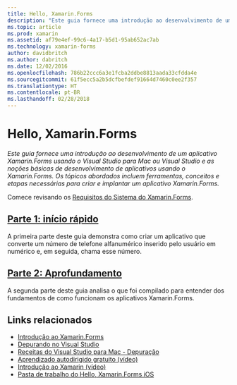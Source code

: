 ```yaml
---
title: Hello, Xamarin.Forms
description: "Este guia fornece uma introdução ao desenvolvimento de um aplicativo Xamarin.Forms usando o Visual Studio para Mac ou Visual Studio e as noções básicas de desenvolvimento de aplicativos usando o Xamarin.Forms. Os tópicos abordados incluem ferramentas, conceitos e etapas necessárias para criar e implantar um aplicativo Xamarin.Forms."
ms.topic: article
ms.prod: xamarin
ms.assetid: af79e4ef-99c6-4a17-b5d1-95ab652ac7ab
ms.technology: xamarin-forms
author: davidbritch
ms.author: dabritch
ms.date: 12/02/2016
ms.openlocfilehash: 786b22ccc6a3e1fcba2ddbe8813aada33cfdda4e
ms.sourcegitcommit: 61f5ecc5a2b5dcfbefdef91664d7460c0ee2f357
ms.translationtype: HT
ms.contentlocale: pt-BR
ms.lasthandoff: 02/28/2018
---
```

# <a name="hello-xamarinforms"></a>Hello, Xamarin.Forms

_Este guia fornece uma introdução ao desenvolvimento de um aplicativo Xamarin.Forms usando o Visual Studio para Mac ou Visual Studio e as noções básicas de desenvolvimento de aplicativos usando o Xamarin.Forms. Os tópicos abordados incluem ferramentas, conceitos e etapas necessárias para criar e implantar um aplicativo Xamarin.Forms._

Comece revisando os [Requisitos do Sistema do Xamarin.Forms](~/cross-platform/get-started/installation/index.md).

## <a name="part-1-quickstartxamarin-formsget-startedhello-xamarin-formsquickstartmd"></a>[Parte 1: início rápido](~/xamarin-forms/get-started/hello-xamarin-forms/quickstart.md)

A primeira parte deste guia demonstra como criar um aplicativo que converte um número de telefone alfanumérico inserido pelo usuário em numérico e, em seguida, chama esse número.

## <a name="part-2-deep-divexamarin-formsget-startedhello-xamarin-formsdeepdivemd"></a>[Parte 2: Aprofundamento](~/xamarin-forms/get-started/hello-xamarin-forms/deepdive.md)

A segunda parte deste guia analisa o que foi compilado para entender dos fundamentos de como funcionam os aplicativos Xamarin.Forms.


## <a name="related-links"></a>Links relacionados

- [Introdução ao Xamarin.Forms](~/xamarin-forms/get-started/introduction-to-xamarin-forms.md)
- [Depurando no Visual Studio](http://msdn.microsoft.com/library/k0k771bt%28v=vs.90%29.aspx)
- [Receitas do Visual Studio para Mac - Depuração](https://developer.xamarin.com/recipes/cross-platform/ide/debugging/)
- [Aprendizado autodirigido gratuito (vídeo)](https://university.xamarin.com/self-guided)
- [Introdução ao Xamarin (vídeo)](https://developer.xamarin.com/videos/)
- [Pasta de trabalho do Hello, Xamarin.Forms iOS](https://developer.xamarin.com/workbooks/xamarin-forms/getting-started/GettingStartedWithXamarinForms-ios.workbook)
